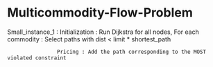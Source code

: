 # Multicommodity-Flow-Problem

Small_instance_1 :  Initialization : Run Dijkstra for all nodes, 
                    For each commodity : Select paths with dist < limit * shortest_path
                    
                    Pricing : Add the path corresponding to the MOST violated constraint
   
